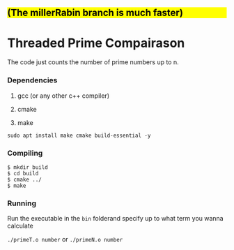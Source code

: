 <h2 style="background-color : yellow; color: black">(The millerRabin branch is much faster)<h2>

# Threaded Prime Compairason

The code just counts the number of prime numbers up to n.
### Dependencies
1) gcc (or any other c++ compiler)

2) cmake

3) make

`sudo apt install make cmake build-essential -y`
### Compiling
```
$ mkdir build
$ cd build
$ cmake ../
$ make 
```
### Running
Run the executable in the `bin` folderand specify up to what term you wanna calculate

`./primeT.o number` or `./primeN.o number`